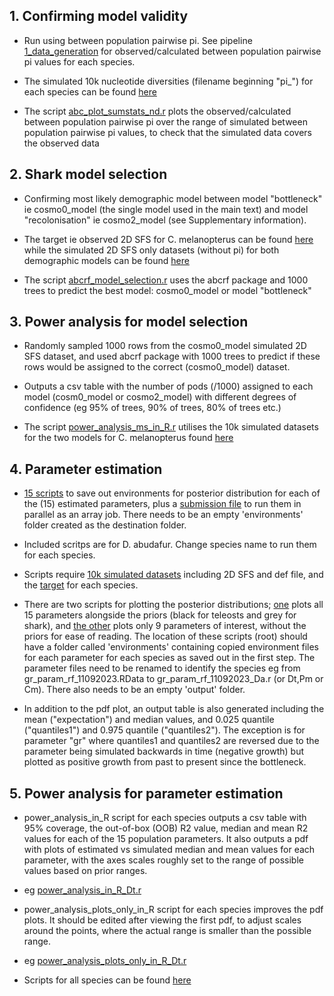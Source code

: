 ## 1. Confirming model validity

* Run using between population pairwise pi. See pipeline [1_data_generation](https://github.com/mae47/Red_Sea_LGM/edit/main/Pipelines/1_data_generation.md) for observed/calculated between population pairwise pi values for each species.

* The simulated 10k nucleotide diversities (filename beginning "pi_") for each species can be found [here](https://github.com/mae47/Red_Sea_LGM/edit/main/data/10k_simulated_datasets)

* The script [abc_plot_sumstats_nd.r](https://github.com/mae47/Red_Sea_LGM/tree/main/Scripts/abc_plot_sumstats_nd.r) plots the observed/calculated between population pairwise pi over the range of simulated between population pairwise pi values, to check that the simulated data covers the observed data

## 2. Shark model selection

* Confirming most likely demographic model between model "bottleneck" ie cosmo0_model (the single model used in the main text) and model "recolonisation" ie cosmo2_model (see Supplementary information).

* The target ie observed 2D SFS for C. melanopterus can be found [here](https://github.com/mae47/Red_Sea_LGM/tree/main/data/targets) while the simulated 2D SFS only datasets (without pi) for both demographic models can be found [here](https://github.com/mae47/Red_Sea_LGM/tree/main/data/10k_simulated_datasets/C_melanopterus)

* The script [abcrf_model_selection.r](https://github.com/mae47/Red_Sea_LGM/tree/main/Scripts/abcrf_model_selection.r) uses the abcrf package and 1000 trees to predict the best model: cosmo0_model or model "bottleneck"

## 3. Power analysis for model selection

* Randomly sampled 1000 rows from the cosmo0_model simulated 2D SFS dataset, and used abcrf package with 1000 trees to predict if these rows would be assigned to the correct (cosmo0_model) dataset.

* Outputs a csv table with the number of pods (/1000) assigned to each model (cosm0_model or cosmo2_model) with different degrees of confidence (eg 95% of trees, 90% of trees, 80% of trees etc.)

* The script [power_analysis_ms_in_R.r](https://github.com/mae47/Red_Sea_LGM/tree/main/Scripts/power_analysis_ms_in_R.r) utilises the 10k simulated datasets for the two models for C. melanopterus found [here](https://github.com/mae47/Red_Sea_LGM/tree/main/data/10k_simulated_datasets/C_melanopterus)

## 4. Parameter estimation

* [15 scripts](https://github.com/mae47/Red_Sea_LGM/tree/main/Scripts/parameter_estimation) to save out environments for posterior distribution for each of the (15) estimated parameters, plus a [submission file](https://github.com/mae47/Red_Sea_LGM/tree/main/Scripts/parameter_estimation/env_submission_file) to run them in parallel as an array job. There needs to be an empty 'environments' folder created as the destination folder.

* Included scritps are for D. abudafur. Change species name to run them for each species.

* Scripts require [10k simulated datasets](https://github.com/mae47/Red_Sea_LGM/tree/main/data/10k_simulated_datasets) including 2D SFS and def file, and the [target](https://github.com/mae47/Red_Sea_LGM/tree/main/data/targets) for each species.

* There are two scripts for plotting the posterior distributions; [one](https://github.com/mae47/Red_Sea_LGM/tree/main/Scripts/abcrf_param_est_plot.r) plots all 15 parameters alongside the priors (black for teleosts and grey for shark), and [the other](https://github.com/mae47/Red_Sea_LGM/tree/main/Scripts/abcrf_param_est_plot_filtered.r) plots only 9 parameters of interest, without the priors for ease of reading. The location of these scripts (root) should have a folder called 'environments' containing copied environment files for each parameter for each species as saved out in the first step. The parameter files need to be renamed to identify the species eg from gr_param_rf_11092023.RData to gr_param_rf_11092023_Da.r (or Dt,Pm or Cm). There also needs to be an empty 'output' folder.
  
* In addition to the pdf plot, an output table is also generated including the mean ("expectation") and median values, and 0.025 quantile ("quantiles1") and 0.975 quantile ("quantiles2"). The exception is for parameter "gr" where quantiles1 and quantiles2 are reversed due to the parameter being simulated backwards in time (negative growth) but plotted as positive growth from past to present since the bottleneck.

## 5. Power analysis for parameter estimation

* power_analysis_in_R script for each species outputs a csv table with 95% coverage, the out-of-box (OOB) R2 value, median and mean R2 values for each of the 15 population parameters. It also outputs a pdf with plots of estimated vs simulated median and mean values for each parameter, with the axes scales roughly set to the range of possible values based on prior ranges.

* eg [power_analysis_in_R_Dt.r](https://github.com/mae47/Red_Sea_LGM/tree/main/Scripts/power_analysis/power_analysis_in_R_Dt.r)

* power_analysis_plots_only_in_R script for each species improves the pdf plots. It should be edited after viewing the first pdf, to adjust scales around the points, where the actual range is smaller than the possible range.

* eg [power_analysis_plots_only_in_R_Dt.r](https://github.com/mae47/Red_Sea_LGM/tree/main/Scripts/power_analysis/power_analysis_plots_only_in_R_Dt.r)

* Scripts for all species can be found [here](https://github.com/mae47/Red_Sea_LGM/tree/main/Scripts/power_analysis)

